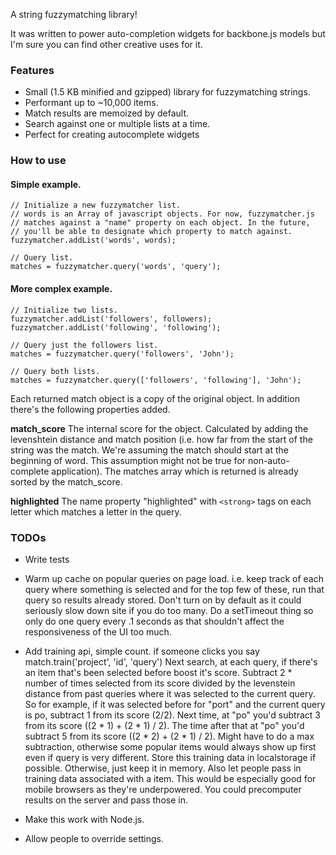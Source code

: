 A string fuzzymatching library!

It was written to power auto-completion widgets for backbone.js models
but I'm sure you can find other creative uses for it.

### Features

* Small (1.5 KB minified and gzipped) library for fuzzymatching strings.
* Performant up to ~10,000 items.
* Match results are memoized by default.
* Search against one or multiple lists at a time.
* Perfect for creating autocomplete widgets

### How to use

#### Simple example.

    // Initialize a new fuzzymatcher list.
    // words is an Array of javascript objects. For now, fuzzymatcher.js
    // matches against a "name" property on each object. In the future,
    // you'll be able to designate which property to match against.
    fuzzymatcher.addList('words', words);

    // Query list.
    matches = fuzzymatcher.query('words', 'query');

#### More complex example.

    // Initialize two lists.
    fuzzymatcher.addList('followers', followers);
    fuzzymatcher.addList('following', 'following');

    // Query just the followers list.
    matches = fuzzymatcher.query('followers', 'John');

    // Query both lists.
    matches = fuzzymatcher.query(['followers', 'following'], 'John');

Each returned match object is a copy of the original object. In addition
there's the following properties added.

**match_score** The internal score for the object. Calculated by adding
the levenshtein distance and match position (i.e. how far from the start
of the string was the match. We're assuming the match should start at
the beginning of word. This assumption might not be true for
non-auto-complete application). The matches array which is returned is
already sorted by the match_score.

**highlighted** The name property "highlighted" with ```<strong>``` tags on
each letter which matches a letter in the query.

### TODOs

* Write tests

* Warm up cache on popular queries on page load. i.e. keep track of each query where something is selected and for the top few of these, run that query so results already stored. Don't turn on by default as it could seriously slow down site if you do too many. Do a setTimeout thing so only do one query every .1 seconds as that shouldn't affect the responsiveness of the UI too much.

* Add training api, simple count. if someone clicks you say match.train('project', 'id', 'query') Next search, at each query, if there's an item that's been selected before boost it's score. Subtract 2 * number of times selected from its score divided by the levenstein distance from past queries where it was selected to the current query. So for example, if it was selected before for "port" and the current query is po, subtract 1 from its score (2/2). Next time, at "po" you'd subtract 3 from its score ((2 * 1) + (2 * 1) / 2). The time after that at "po" you'd subtract 5 from its score ((2 * 2) + (2 * 1) / 2). Might have to do a max subtraction, otherwise some popular items would always show up first even if query is very different. Store this training data in localstorage if possible. Otherwise, just keep it in memory. Also let people pass in training data associated with a item. This would be especially good for mobile browsers as they're underpowered. You could precomputer results on the server and pass those in.

* Make this work with Node.js.

* Allow people to override settings.
